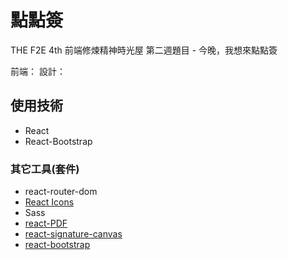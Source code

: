 # 點點簽

THE F2E 4th 前端修煉精神時光屋
第二週題目 - 今晚，我想來點點簽

前端：
設計：

## 使用技術

- React
- React-Bootstrap

### 其它工具(套件)

- react-router-dom
- [React Icons](https://react-icons.github.io/react-icons/)
- Sass
- [react-PDF](https://github.com/wojtekmaj/react-pdf)
- [react-signature-canvas](https://github.com/agilgur5/react-signature-canvas)
- [react-bootstrap](https://react-bootstrap.netlify.app)

